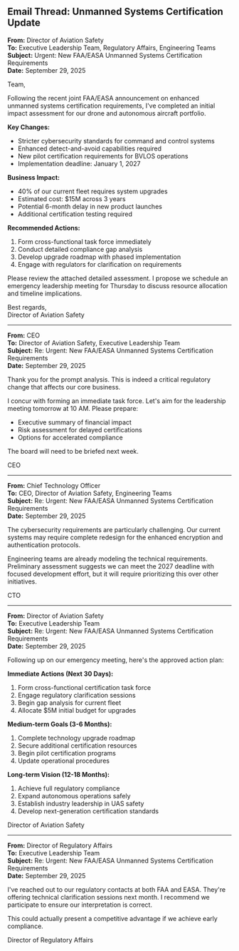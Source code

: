 ## Email Thread: Unmanned Systems Certification Update

**From:** Director of Aviation Safety  
**To:** Executive Leadership Team, Regulatory Affairs, Engineering Teams  
**Subject:** Urgent: New FAA/EASA Unmanned Systems Certification Requirements  
**Date:** September 29, 2025

Team,

Following the recent joint FAA/EASA announcement on enhanced unmanned systems certification requirements, I've completed an initial impact assessment for our drone and autonomous aircraft portfolio.

**Key Changes:**
- Stricter cybersecurity standards for command and control systems
- Enhanced detect-and-avoid capabilities required
- New pilot certification requirements for BVLOS operations
- Implementation deadline: January 1, 2027

**Business Impact:**
- 40% of our current fleet requires system upgrades
- Estimated cost: $15M across 3 years
- Potential 6-month delay in new product launches
- Additional certification testing required

**Recommended Actions:**
1. Form cross-functional task force immediately
2. Conduct detailed compliance gap analysis
3. Develop upgrade roadmap with phased implementation
4. Engage with regulators for clarification on requirements

Please review the attached detailed assessment. I propose we schedule an emergency leadership meeting for Thursday to discuss resource allocation and timeline implications.

Best regards,  
Director of Aviation Safety

---

**From:** CEO  
**To:** Director of Aviation Safety, Executive Leadership Team  
**Subject:** Re: Urgent: New FAA/EASA Unmanned Systems Certification Requirements  
**Date:** September 29, 2025

Thank you for the prompt analysis. This is indeed a critical regulatory change that affects our core business.

I concur with forming an immediate task force. Let's aim for the leadership meeting tomorrow at 10 AM. Please prepare:
- Executive summary of financial impact
- Risk assessment for delayed certifications
- Options for accelerated compliance

The board will need to be briefed next week.

CEO

---

**From:** Chief Technology Officer  
**To:** CEO, Director of Aviation Safety, Engineering Teams  
**Subject:** Re: Urgent: New FAA/EASA Unmanned Systems Certification Requirements  
**Date:** September 29, 2025

The cybersecurity requirements are particularly challenging. Our current systems may require complete redesign for the enhanced encryption and authentication protocols.

Engineering teams are already modeling the technical requirements. Preliminary assessment suggests we can meet the 2027 deadline with focused development effort, but it will require prioritizing this over other initiatives.

CTO

---

**From:** Director of Aviation Safety  
**To:** Executive Leadership Team  
**Subject:** Re: Urgent: New FAA/EASA Unmanned Systems Certification Requirements  
**Date:** September 29, 2025

Following up on our emergency meeting, here's the approved action plan:

**Immediate Actions (Next 30 Days):**
1. Form cross-functional certification task force
2. Engage regulatory clarification sessions
3. Begin gap analysis for current fleet
4. Allocate $5M initial budget for upgrades

**Medium-term Goals (3-6 Months):**
1. Complete technology upgrade roadmap
2. Secure additional certification resources
3. Begin pilot certification programs
4. Update operational procedures

**Long-term Vision (12-18 Months):**
1. Achieve full regulatory compliance
2. Expand autonomous operations safely
3. Establish industry leadership in UAS safety
4. Develop next-generation certification standards

Director of Aviation Safety

---

**From:** Director of Regulatory Affairs  
**To:** Executive Leadership Team  
**Subject:** Re: Urgent: New FAA/EASA Unmanned Systems Certification Requirements  
**Date:** September 29, 2025

I've reached out to our regulatory contacts at both FAA and EASA. They're offering technical clarification sessions next month. I recommend we participate to ensure our interpretation is correct.

This could actually present a competitive advantage if we achieve early compliance.

Director of Regulatory Affairs